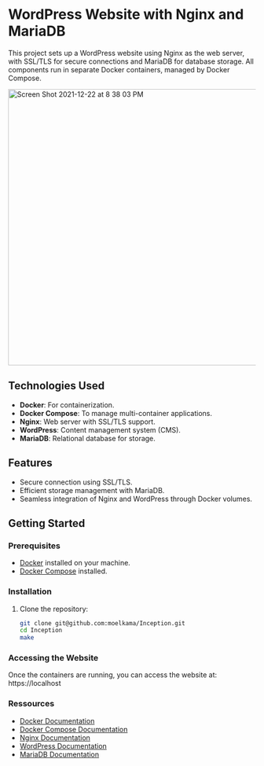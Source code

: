 # WordPress Website with Nginx and MariaDB

This project sets up a WordPress website using Nginx as the web server, with SSL/TLS for secure connections and MariaDB for database storage. All components run in separate Docker containers, managed by Docker Compose.

<img width="562" alt="Screen Shot 2021-12-22 at 8 38 03 PM" src="https://user-images.githubusercontent.com/54292953/147146268-a616f39a-3f16-41f8-80c9-db5494c3dfe7.png">

## Technologies Used

- **Docker**: For containerization.
- **Docker Compose**: To manage multi-container applications.
- **Nginx**: Web server with SSL/TLS support.
- **WordPress**: Content management system (CMS).
- **MariaDB**: Relational database for storage.

## Features

- Secure connection using SSL/TLS.
- Efficient storage management with MariaDB.
- Seamless integration of Nginx and WordPress through Docker volumes.

## Getting Started

### Prerequisites

- [Docker](https://docs.docker.com/get-docker/) installed on your machine.
- [Docker Compose](https://docs.docker.com/compose/install/) installed.

### Installation

1. Clone the repository:

   ```bash
   git clone git@github.com:moelkama/Inception.git
   cd Inception
   make

### Accessing the Website
   Once the containers are running,
   you can access the website at: https://localhost

### Ressources
- [Docker Documentation](https://docs.docker.com/get-started/)
- [Docker Compose Documentation](https://docs.docker.com/compose/)
- [Nginx Documentation](https://nginx.org/en/docs/)
- [WordPress Documentation](https://wordpress.org/documentation/)
- [MariaDB Documentation](https://mariadb.com/kb/en/documentation/)
